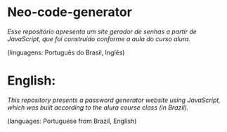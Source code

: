 # Neo-code-generator
_Esse repositório apresenta um site gerador de senhas a partir de JavaScript, que foi construído conforme a aula do curso alura._

(linguagens: Português do Brasil, Inglês)

# English:
_This repository presents a password generator website using JavaScript, which was built according to the alura course class (in Brazil)._

(languages: Portuguese from Brazil, English)
